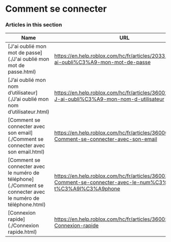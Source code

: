 # Comment se connecter  
### Articles in this section
Name|URL
-|-
[J'ai oublié mon mot de passe](./J'ai oublié mon mot de passe.html) |https://en.help.roblox.com/hc/fr/articles/203313070-J-ai-oubli%C3%A9-mon-mot-de-passe
[J’ai oublié mon nom d’utilisateur](./J’ai oublié mon nom d’utilisateur.html) |https://en.help.roblox.com/hc/fr/articles/360028719931-J-ai-oubli%C3%A9-mon-nom-d-utilisateur
[Comment se connecter avec son email](./Comment se connecter avec son email.html) |https://en.help.roblox.com/hc/fr/articles/360000495826-Comment-se-connecter-avec-son-email
[Comment se connecter avec le numéro de téléphone](./Comment se connecter avec le numéro de téléphone.html) |https://en.help.roblox.com/hc/fr/articles/360031771371-Comment-se-connecter-avec-le-num%C3%A9ro-de-t%C3%A9l%C3%A9phone
[Connexion rapide](./Connexion rapide.html) |https://en.help.roblox.com/hc/fr/articles/360056582012-Connexion-rapide